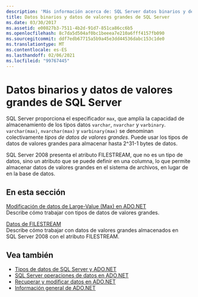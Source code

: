 ```yaml
---
description: 'Más información acerca de: SQL Server datos binarios y de Large-Value'
title: Datos binarios y datos de valores grandes de SQL Server
ms.date: 03/30/2017
ms.assetid: e00827b3-7511-4b2d-91d7-851ca86cc6b5
ms.openlocfilehash: 8c7da5d504af0bc1beeea7e210a6fff4157fb090
ms.sourcegitcommit: ddf7edb67715a5b9a45e3dd44536dabc153c1de0
ms.translationtype: MT
ms.contentlocale: es-ES
ms.lasthandoff: 02/06/2021
ms.locfileid: "99767445"
---
```

# <a name="sql-server-binary-and-large-value-data"></a>Datos binarios y datos de valores grandes de SQL Server

SQL Server proporciona el especificador `max`, que amplía la capacidad de almacenamiento de los tipos datos `varchar`, `nvarchar` y `varbinary`. `varchar(max)`, `nvarchar(max)` y `varbinary(max)` se denominan colectivamente *tipos de datos de valores grandes*. Puede usar los tipos de datos de valores grandes para almacenar hasta 2^31-1 bytes de datos.  
  
 SQL Server 2008 presenta el atributo FILESTREAM, que no es un tipo de datos, sino un atributo que se puede definir en una columna, lo que permite almacenar datos de valores grandes en el sistema de archivos, en lugar de en la base de datos.  
  
## <a name="in-this-section"></a>En esta sección  

 [Modificación de datos de Large-Value (Max) en ADO.NET](modifying-large-value-max-data.md)  
 Describe cómo trabajar con tipos de datos de valores grandes.  
  
 [Datos de FILESTREAM](filestream-data.md)  
 Describe cómo trabajar con datos de valores grandes almacenados en SQL Server 2008 con el atributo FILESTREAM.  
  
## <a name="see-also"></a>Vea también

- [Tipos de datos de SQL Server y ADO.NET](sql-server-data-types.md)
- [SQL Server operaciones de datos en ADO.NET](sql-server-data-operations.md)
- [Recuperar y modificar datos en ADO.NET](../retrieving-and-modifying-data.md)
- [Información general de ADO.NET](../ado-net-overview.md)
